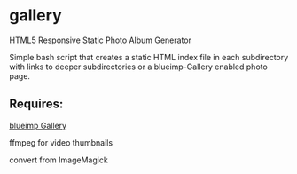 gallery
======

HTML5 Responsive Static Photo Album Generator

Simple bash script that creates a static HTML index file in each subdirectory with links to deeper subdirectories or a blueimp-Gallery enabled photo page.

Requires:
---------
[blueimp Gallery](https://github.com/blueimp/Gallery/)

ffmpeg for video thumbnails

convert from ImageMagick
